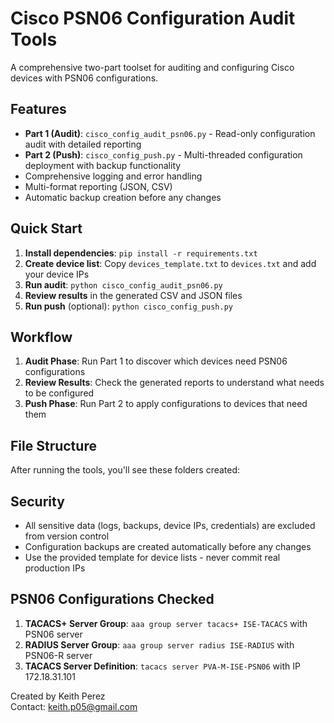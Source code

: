 # Cisco PSN06 Configuration Audit Tools

A comprehensive two-part toolset for auditing and configuring Cisco devices with PSN06 configurations.

## Features

- **Part 1 (Audit)**: `cisco_config_audit_psn06.py` - Read-only configuration audit with detailed reporting
- **Part 2 (Push)**: `cisco_config_push.py` - Multi-threaded configuration deployment with backup functionality
- Comprehensive logging and error handling
- Multi-format reporting (JSON, CSV)
- Automatic backup creation before any changes

## Quick Start

1. **Install dependencies**: `pip install -r requirements.txt`
2. **Create device list**: Copy `devices_template.txt` to `devices.txt` and add your device IPs
3. **Run audit**: `python cisco_config_audit_psn06.py`
4. **Review results** in the generated CSV and JSON files
5. **Run push** (optional): `python cisco_config_push.py`

## Workflow

1. **Audit Phase**: Run Part 1 to discover which devices need PSN06 configurations
2. **Review Results**: Check the generated reports to understand what needs to be configured
3. **Push Phase**: Run Part 2 to apply configurations to devices that need them

## File Structure

After running the tools, you'll see these folders created:
## Security

- All sensitive data (logs, backups, device IPs, credentials) are excluded from version control
- Configuration backups are created automatically before any changes
- Use the provided template for device lists - never commit real production IPs

## PSN06 Configurations Checked

1. **TACACS+ Server Group**: `aaa group server tacacs+ ISE-TACACS` with PSN06 server
2. **RADIUS Server Group**: `aaa group server radius ISE-RADIUS` with PSN06-R server  
3. **TACACS Server Definition**: `tacacs server PVA-M-ISE-PSN06` with IP 172.18.31.101

Created by Keith Perez  
Contact: keith.p05@gmail.com
